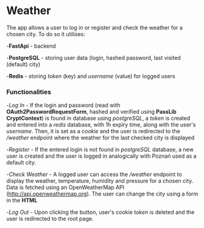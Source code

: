 # Weather
The app allows a user to log in or register and check the weather for a chosen city. To do so it utilises:

-**FastApi** - backend

-**PostgreSQL** - storing user data (login, hashed password, last visited (default) city)

-**Redis** - storing *token* (key) and *username* (value) for logged users

### Functionalities
-*Log In* - If the login and password (read with **OAuth2PasswordRequestForm**, hashed and verified using **PassLib CryptContext**) is found in database using *postgreSQL*, a *token* is created and entered into a *redis* database, with 1h expiry time, along with the user's *username*. Then, it is set as a *cookie* and the user is redirected to the */weather* endpoint where the weather for the last checked city is displayed

-*Register* - If the entered login is not found in *postgreSQL* database, a new user is created and the user is logged in analogically with Poznań used as a default city.

-*Check Weather* - A logged user can access the */weather* endpoint to display the weather, temperature, humidity and pressure for a chosen city. Data is fetched using an OpenWeatherMap API (http://api.openweathermap.org). The user can change the city using a form in the **HTML**

-*Log Out* - Upon clicking the button, user's cookie *token* is deleted and the user is redirected to the root page.
